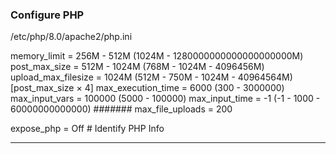 ### Configure PHP
/etc/php/8.0/apache2/php.ini

memory_limit = 256M - 512M (1024M - 1280000000000000000000M)
post_max_size = 512M - 1024M (768M - 1024M - 4096456M)
upload_max_filesize = 1024M (512M - 750M - 1024M - 40964564M) [post_max_size × 4]
max_execution_time = 6000 (300 - 3000000)
max_input_vars = 100000 (5000 - 100000)
max_input_time = -1 (-1 - 1000 - 60000000000000)
####### max_file_uploads = 200

expose_php = Off            # Identify PHP Info

___

